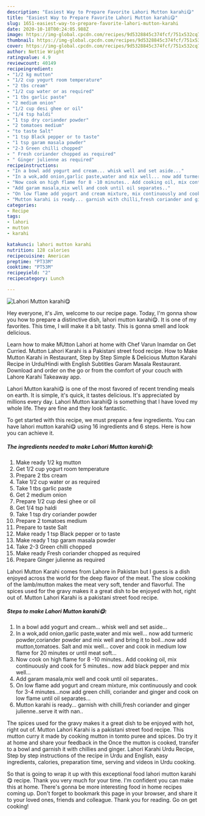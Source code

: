 ```yaml
---
description: "Easiest Way to Prepare Favorite Lahori Mutton karahi😋"
title: "Easiest Way to Prepare Favorite Lahori Mutton karahi😋"
slug: 1651-easiest-way-to-prepare-favorite-lahori-mutton-karahi
date: 2020-10-18T00:24:05.988Z
image: https://img-global.cpcdn.com/recipes/9d5328845c374fcf/751x532cq70/lahori-mutton-karahi😋-recipe-main-photo.jpg
thumbnail: https://img-global.cpcdn.com/recipes/9d5328845c374fcf/751x532cq70/lahori-mutton-karahi😋-recipe-main-photo.jpg
cover: https://img-global.cpcdn.com/recipes/9d5328845c374fcf/751x532cq70/lahori-mutton-karahi😋-recipe-main-photo.jpg
author: Nettie Wright
ratingvalue: 4.9
reviewcount: 40149
recipeingredient:
- "1/2 kg mutton"
- "1/2 cup yogurt room temperature"
- "2 tbs cream"
- "1/2 cup water or as required"
- "1 tbs garlic paste"
- "2 medium onion"
- "1/2 cup desi ghee or oil"
- "1/4 tsp haldi"
- "1 tsp dry coriander powder"
- "2 tomatoes medium"
- "to taste Salt"
- "1 tsp Black pepper or to taste"
- "1 tsp garam masala powder"
- "2-3 Green chilli chopped"
- " Fresh coriander chopped as required"
- " Ginger julienne as required"
recipeinstructions:
- "In a bowl add yogurt and cream... whisk well and set aside..."
- "In a wok,add onion,garlic paste,water and mix well... now add turmeric powder,coriander powder and mix well and bring it to boil...now add mutton,tomatoes. Salt and mix well... cover and cook in medium low flame for 20 minutes or until meat soft..."
- "Now cook on high flame for 8 -10 minutes.. Add cooking oil, mix continuously and cook for 5 minutes.. now add black pepper and mix well..."
- "Add garam masala,mix well and cook until oil separates.."
- "On low flame add yogurt and cream mixture, mix continuously and cook for 3-4 minutes...now add green chilli, coriander and ginger and cook on low flame until oil separates..."
- "Mutton karahi is ready... garnish with chilli,fresh coriander and ginger julienne..serve it with nan.."
categories:
- Recipe
tags:
- lahori
- mutton
- karahi

katakunci: lahori mutton karahi 
nutrition: 128 calories
recipecuisine: American
preptime: "PT33M"
cooktime: "PT53M"
recipeyield: "2"
recipecategory: Lunch

---
```



![Lahori Mutton karahi😋](https://img-global.cpcdn.com/recipes/9d5328845c374fcf/751x532cq70/lahori-mutton-karahi😋-recipe-main-photo.jpg)

Hey everyone, it's Jim, welcome to our recipe page. Today, I'm gonna show you how to prepare a distinctive dish, lahori mutton karahi😋. It is one of my favorites. This time, I will make it a bit tasty. This is gonna smell and look delicious.

Learn how to make MUtton Lahori at home with Chef Varun Inamdar on Get Curried. Mutton Lahori Karahi is a Pakistani street food recipe. How to Make Mutton Karahi in Restaurant, Step by Step Simple &amp; Delicious Mutton Karahi Recipe in Urdu/Hindi with English Subtitles Garam Masala Restaurant. Download and order on the go or from the comfort of your couch with Lahore Karahi Takeaway app.

Lahori Mutton karahi😋 is one of the most favored of recent trending meals on earth. It is simple, it's quick, it tastes delicious. It's appreciated by millions every day. Lahori Mutton karahi😋 is something that I have loved my whole life. They are fine and they look fantastic.


To get started with this recipe, we must prepare a few ingredients. You can have lahori mutton karahi😋 using 16 ingredients and 6 steps. Here is how you can achieve it.

<!--inarticleads1-->

##### The ingredients needed to make Lahori Mutton karahi😋:

1. Make ready 1/2 kg mutton
1. Get 1/2 cup yogurt room temperature
1. Prepare 2 tbs cream
1. Take 1/2 cup water or as required
1. Take 1 tbs garlic paste
1. Get 2 medium onion
1. Prepare 1/2 cup desi ghee or oil
1. Get 1/4 tsp haldi
1. Take 1 tsp dry coriander powder
1. Prepare 2 tomatoes medium
1. Prepare to taste Salt
1. Make ready 1 tsp Black pepper or to taste
1. Make ready 1 tsp garam masala powder
1. Take 2-3 Green chilli chopped
1. Make ready  Fresh coriander chopped as required
1. Prepare  Ginger julienne as required


Lahori Mutton Karahi comes from Lahore in Pakistan but I guess is a dish enjoyed across the world for the deep flavor of the meat. The slow cooking of the lamb/mutton makes the meat very soft, tender and flavorful. The spices used for the gravy makes it a great dish to be enjoyed with hot, right out of. Mutton Lahori Karahi is a pakistani street food recipe. 

<!--inarticleads2-->

##### Steps to make Lahori Mutton karahi😋:

1. In a bowl add yogurt and cream... whisk well and set aside...
1. In a wok,add onion,garlic paste,water and mix well... now add turmeric powder,coriander powder and mix well and bring it to boil...now add mutton,tomatoes. Salt and mix well... cover and cook in medium low flame for 20 minutes or until meat soft...
1. Now cook on high flame for 8 -10 minutes.. Add cooking oil, mix continuously and cook for 5 minutes.. now add black pepper and mix well...
1. Add garam masala,mix well and cook until oil separates..
1. On low flame add yogurt and cream mixture, mix continuously and cook for 3-4 minutes...now add green chilli, coriander and ginger and cook on low flame until oil separates...
1. Mutton karahi is ready... garnish with chilli,fresh coriander and ginger julienne..serve it with nan..


The spices used for the gravy makes it a great dish to be enjoyed with hot, right out of. Mutton Lahori Karahi is a pakistani street food recipe. This mutton curry it made by cooking mutton in tomto puree and spices. Do try it at home and share your feedback in the Once the mutton is cooked, transfer to a bowl and garnish it with chillies and ginger. Lahori Karahi Urdu Recipe, Step by step instructions of the recipe in Urdu and English, easy ingredients, calories, preparation time, serving and videos in Urdu cooking. 

So that is going to wrap it up with this exceptional food lahori mutton karahi😋 recipe. Thank you very much for your time. I'm confident you can make this at home. There's gonna be more interesting food in home recipes coming up. Don't forget to bookmark this page in your browser, and share it to your loved ones, friends and colleague. Thank you for reading. Go on get cooking!

